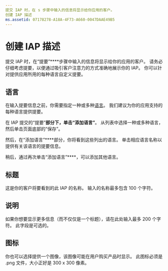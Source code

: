 ```yaml
---
提交 IAP 时，在 s 步骤中输入的信息将显示给你应用的客户。
创建 IAP 描述
ms.assetid: 07178278-A18A-4F73-A660-0047DAAE49B5
---
```


# 创建 IAP 描述


提交 IAP 时，在“提要”****步骤中输入的信息将显示给你的应用的客户。 请务必仔细考虑提要，以便通过吸引客户注意力的方式准确地展示你的 IAP。 你可以针对提供应用所用的每种语言自定义提要。

## 语言


在输入提要信息之前，你需要指定一种或多种[语言](supported-languages.md)。 我们建议为你的应用支持的每种语言提供提要。

在 IAP 提交的“提要”****部分下，单击“添加语言”****。 从列表中选择一种或多种语言，然后单击页面底部的“保存”。

然后，在“添加语言”****部分，你将看到这些列出的语言。 单击相应语言名称以提供有关该语言的提要信息。

稍后，通过再次单击“添加语言”****，可以添加其他语言。

## 标题


这是你的客户将要看到的此 IAP 的名称。 输入的名称最多包含 100 个字符。

## 说明


如果你想要显示更多信息（而不仅仅是一个标题），请在此处输入最多 200 个字符。 此字段是可选的。

## 图标


你也可以选择提供一个图像，该图像可能在用户购买产品时显示。 此图标必须是 .png 文件，大小正好是 300 x 300 像素。

 

 






<!--HONumber=Mar16_HO1-->


